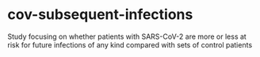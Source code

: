 # cov-subsequent-infections
Study focusing on whether patients with SARS-CoV-2 are more or less at risk for future infections of any kind compared with sets of control patients
